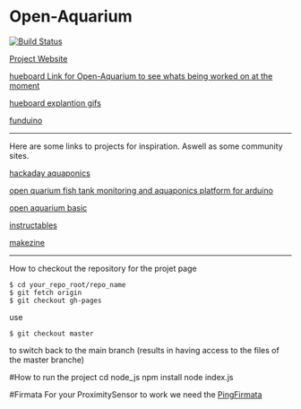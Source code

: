 # Open-Aquarium
[![Build Status](https://travis-ci.org/Anzumana/Open-Aquarium.svg?branch=master)](https://travis-ci.org/Anzumana/Open-Aquarium)

[Project Website](http://anzumana.github.io/Open-Aquarium/)

[hueboard Link for Open-Aquarium to see whats being worked on at the moment](https://huboard.com/Anzumana/Open-Aquarium)

[hueboard explantion gifs](https://gist.github.com/rauhryan/5f3eeb75fe1237a02a26)

[funduino](http://funduino.de/)
	

----
Here are some links to projects for inspiration.
Aswell as some community sites.

[hackaday aquaponics](http://hackaday.io/project/2190-aquapionics) 

[open quarium fish tank monitoring and aquaponics platform for
arduino](http://www.cooking-hacks.com/blog/we-launch-open-aquarium-fish-tank-monitoring-and-aquaponics-platform-for-arduino)

[open aquarium basic](http://www.cooking-hacks.com/open-aquarium-basic)

[instructables](http://www.instructables.com/)

[makezine](http://makezine.com/projects/)

-----
How to checkout the repository for the projet page

	$ cd your_repo_root/repo_name
	$ git fetch origin
	$ git checkout gh-pages

use

	$ git checkout master

to switch back to the main branch 
(results in having access to the files of the master branche)



#How to run the project
cd node_js
npm install
node index.js


#Firmata
For your ProximitySensor to work we need the [PingFirmata](http://johnny-five.io/api/proximity/#pingfirmata)


